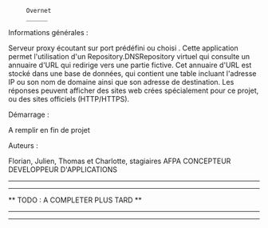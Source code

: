          Overnet
         ______

Informations générales :

Serveur proxy écoutant sur port prédéfini ou choisi . Cette application permet l'utilisation d'un Repository.DNSRepository virtuel qui consulte un annuaire d'URL qui redirige vers une partie
fictive. 
Cet annuaire d'URL est stocké dans une base de données, qui contient une table incluant l'adresse IP ou son nom de domaine ainsi que son adresse de destination.
Les réponses peuvent afficher des sites web crées spécialement pour ce projet, ou des sites officiels (HTTP/HTTPS).

Démarrage :

A remplir en fin de projet

Auteurs :

Florian, Julien, Thomas et Charlotte, stagiaires AFPA CONCEPTEUR DEVELOPPEUR D'APPLICATIONS

----------------------------------
**********************************
** TODO : A COMPLETER PLUS TARD **
**********************************
----------------------------------